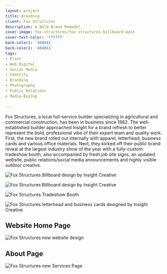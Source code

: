 ```yaml
---
layout: project
title: Branding
client: Fox Structures
description: A Bold Brand Remodel.
cover-image: fox-structures/fox-structures-billboard-main
cover-text-color: 'ffffff'
back-color1: '404041'
back-color2: '404041'
tags:
- Print
- Web Digital
- Social Media  
- Identity
- Branding
- Photography
- Public Relations
- Media Buying

---
```


Fox Structures, a local full-service builder specializing in agricultural and commercial construction, has been in business since 1982. The well-established builder approached Insight for a brand refresh to better represent the bold, professional vibe of their expert team and quality work. First, the new brand rolled out internally with apparel, letterhead, business cards and various office materials. Next, they kicked off their public brand reveal at the largest industry show of the year with a fully-custom tradeshow booth, also accompanied by fresh job site signs, an updated website, public relations/social media announcements and highly visible outdoor creative.

<div class="images">
<img class="half first fit" data-aos="fade-up" data-featherlight="/img/projects/fox-structures/fox-structures-billboard-sm1.jpg"
alt="Fox Structures Billboard design by Insight Creative" src="/img/projects/fox-structures/fox-structures-billboard-sm1.jpg"
srcset="/img/projects/fox-structures/fox-structures-billboard-sm1-2400.jpg 2400w,
/img/projects/fox-structures/fox-structures-billboard-sm1-1800.jpg 1800w,
/img/projects/fox-structures/fox-structures-billboard-sm1-1200.jpg 1200w,
/img/projects/fox-structures/fox-structures-billboard-sm1-900.jpg 900w,
/img/projects/fox-structures/fox-structures-billboard-sm1-600.jpg 600w,
/img/projects/fox-structures/fox-structures-billboard-sm1-400.jpg 400w" />

<img class="half last fit" data-aos="fade-up" data-featherlight="/img/projects/fox-structures/fox-structures-billboard-sm2.jpg"
alt="Fox Structures Billboard design by Insight Creative" src="/img/projects/fox-structures/fox-structures-billboard-sm2.jpg"
srcset="/img/projects/fox-structures/fox-structures-billboard-sm2-2400.jpg 2400w,
/img/projects/fox-structures/fox-structures-billboard-sm2-1800.jpg 1800w,
/img/projects/fox-structures/fox-structures-billboard-sm2-1200.jpg 1200w,
/img/projects/fox-structures/fox-structures-billboard-sm2-900.jpg 900w,
/img/projects/fox-structures/fox-structures-billboard-sm2-600.jpg 600w,
/img/projects/fox-structures/fox-structures-billboard-sm2-400.jpg 400w" />

<div class="spacer"></div>

<img class="full fit" data-aos="fade-up" data-featherlight="/img/projects/fox-structures/fox-structures-tradeshow.jpg"
alt="Fox Structures Tradeshow Booth" src="/img/projects/fox-structures/fox-structures-tradeshow.jpg"
srcset="/img/projects/fox-structures/fox-structures-tradeshow-2400.jpg 2400w,
/img/projects/fox-structures/fox-structures-tradeshow-1800.jpg 1800w,
/img/projects/fox-structures/fox-structures-tradeshow-1200.jpg 1200w,
/img/projects/fox-structures/fox-structures-tradeshow-900.jpg 900w,
/img/projects/fox-structures/fox-structures-tradeshow-600.jpg 600w,
/img/projects/fox-structures/fox-structures-tradeshow-400.jpg 400w" />

<div class="spacer"></div>

<img class="fit" data-aos="fade-up" data-featherlight="/img/projects/fox-structures/fox-structures-letterhead.jpg"
alt="Fox Structures letterhead and business cards designed by Insight Creative" src="/img/projects/fox-structures/fox-structures-letterhead.jpg"
srcset="/img/projects/fox-structures/fox-structures-letterhead-2400.jpg 2400w,
/img/projects/fox-structures/fox-structures-letterhead-1800.jpg 1800w,
/img/projects/fox-structures/fox-structures-letterhead-1200.jpg 1200w,
/img/projects/fox-structures/fox-structures-letterhead-900.jpg 900w,
/img/projects/fox-structures/fox-structures-letterhead-600.jpg 600w,
/img/projects/fox-structures/fox-structures-letterhead-400.jpg 400w" />

<div class="spacer"></div>

<div class="fill-back" data-aos="fade-up">
  <h2 data-aos="fade-up">Website Home Page</h2>
  <img data-aos="fade-up"
  alt="Fox Structures new website design" src="/img/projects/fox-structures/foxStructuresNewHomepage.jpg"
  srcset="/img/projects/fox-structures/foxStructuresNewHomepage-2400.jpg 2400w,
  /img/projects/fox-structures/foxStructuresNewHomepage-1800.jpg 1800w,
  /img/projects/fox-structures/foxStructuresNewHomepage-1200.jpg 1200w,
  /img/projects/fox-structures/foxStructuresNewHomepage-900.jpg 900w,
  /img/projects/fox-structures/foxStructuresNewHomepage-600.jpg 600w,
  /img/projects/fox-structures/foxStructuresNewHomepage-400.jpg 400w" />
</div>

<div class="fill-back" data-aos="fade-up">
  <h2 data-aos="fade-up">About Page</h2>
  <img data-aos="fade-up"
  alt="Fox Structures new Services Page" src="/img/projects/fox-structures/foxStructuresNewAboutPage.jpg"
  srcset="/img/projects/fox-structures/foxStructuresNewAboutPage-2400.jpg 2400w,
  /img/projects/fox-structures/foxStructuresNewAboutPage-1800.jpg 1800w,
  /img/projects/fox-structures/foxStructuresNewAboutPage-1200.jpg 1200w,
  /img/projects/fox-structures/foxStructuresNewAboutPage-900.jpg 900w,
  /img/projects/fox-structures/foxStructuresNewAboutPage-600.jpg 600w,
  /img/projects/fox-structures/foxStructuresNewAboutPage-400.jpg 400w" />
</div>
</div>
